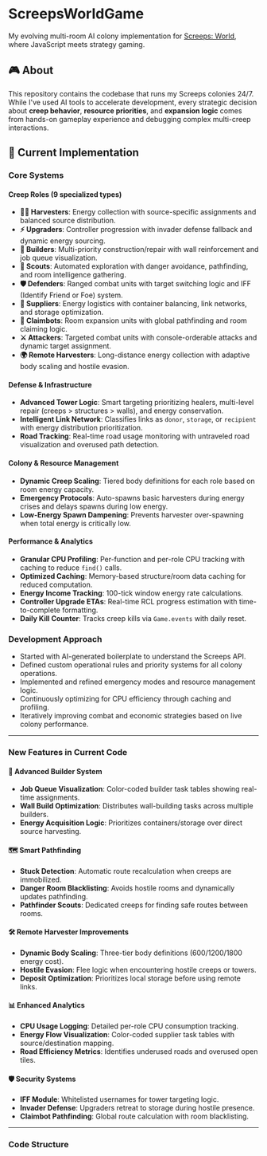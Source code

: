 # ScreepsWorldGame

My evolving multi-room AI colony implementation for [Screeps: World](https://store.steampowered.com/app/464350/Screeps_World/), where JavaScript meets strategy gaming.

## 🎮 About

This repository contains the codebase that runs my Screeps colonies 24/7. While I've used AI tools to accelerate development, every strategic decision about **creep behavior**, **resource priorities**, and **expansion logic** comes from hands-on gameplay experience and debugging complex multi-creep interactions.

## 🚀 Current Implementation

### Core Systems

#### **Creep Roles** (9 specialized types)

- **🧑‍🌾 Harvesters**: Energy collection with source-specific assignments and balanced source distribution.
- **⚡ Upgraders**: Controller progression with invader defense fallback and dynamic energy sourcing.
- **🔨 Builders**: Multi-priority construction/repair with wall reinforcement and job queue visualization.
- **🔭 Scouts**: Automated exploration with danger avoidance, pathfinding, and room intelligence gathering.
- **🛡️ Defenders**: Ranged combat units with target switching logic and IFF (Identify Friend or Foe) system.
- **🔋 Suppliers**: Energy logistics with container balancing, link networks, and storage optimization.
- **🤖 Claimbots**: Room expansion units with global pathfinding and room claiming logic.
- **⚔️ Attackers**: Targeted combat units with console-orderable attacks and dynamic target assignment.
- **🌍 Remote Harvesters**: Long-distance energy collection with adaptive body scaling and hostile evasion.

#### **Defense & Infrastructure**

- **Advanced Tower Logic**: Smart targeting prioritizing healers, multi-level repair (creeps > structures > walls), and energy conservation.
- **Intelligent Link Network**: Classifies links as ```donor```, ```storage```, or ```recipient``` with energy distribution prioritization.
- **Road Tracking**: Real-time road usage monitoring with untraveled road visualization and overused path detection.

#### **Colony & Resource Management**

- **Dynamic Creep Scaling**: Tiered body definitions for each role based on room energy capacity.
- **Emergency Protocols**: Auto-spawns basic harvesters during energy crises and delays spawns during low energy.
- **Low-Energy Spawn Dampening**: Prevents harvester over-spawning when total energy is critically low.

#### **Performance & Analytics**

- **Granular CPU Profiling**: Per-function and per-role CPU tracking with caching to reduce ```find()``` calls.
- **Optimized Caching**: Memory-based structure/room data caching for reduced computation.
- **Energy Income Tracking**: 100-tick window energy rate calculations.
- **Controller Upgrade ETAs**: Real-time RCL progress estimation with time-to-complete formatting.
- **Daily Kill Counter**: Tracks creep kills via ```Game.events``` with daily reset.

### Development Approach

- Started with AI-generated boilerplate to understand the Screeps API.
- Defined custom operational rules and priority systems for all colony operations.
- Implemented and refined emergency modes and resource management logic.
- Continuously optimizing for CPU efficiency through caching and profiling.
- Iteratively improving combat and economic strategies based on live colony performance.

---

### New Features in Current Code

#### 🧠 Advanced Builder System

- **Job Queue Visualization**: Color-coded builder task tables showing real-time assignments.
- **Wall Build Optimization**: Distributes wall-building tasks across multiple builders.
- **Energy Acquisition Logic**: Prioritizes containers/storage over direct source harvesting.

#### 🗺️ Smart Pathfinding

- **Stuck Detection**: Automatic route recalculation when creeps are immobilized.
- **Danger Room Blacklisting**: Avoids hostile rooms and dynamically updates pathfinding.
- **Pathfinder Scouts**: Dedicated creeps for finding safe routes between rooms.

#### 🛠️ Remote Harvester Improvements

- **Dynamic Body Scaling**: Three-tier body definitions (600/1200/1800 energy cost).
- **Hostile Evasion**: Flee logic when encountering hostile creeps or towers.
- **Deposit Optimization**: Prioritizes local storage before using remote links.

#### 📊 Enhanced Analytics

- **CPU Usage Logging**: Detailed per-role CPU consumption tracking.
- **Energy Flow Visualization**: Color-coded supplier task tables with source/destination mapping.
- **Road Efficiency Metrics**: Identifies underused roads and overused open tiles.

#### 🛡️ Security Systems

- **IFF Module**: Whitelisted usernames for tower targeting logic.
- **Invader Defense**: Upgraders retreat to storage during hostile presence.
- **Claimbot Pathfinding**: Global route calculation with room blacklisting.

---

### Code Structure
